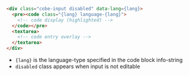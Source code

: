 
```html label="Structure"
<div class="cobe-input disabled" data-lang={lang}>
  <pre><code class="{lang} language-{lang}">
    <!-- code display (highlighted) -->
  </code></pre>
  <textarea>
    <!-- code entry overlay -->
  </textarea>           
</div>
```

- `{lang}` is the language-type specified in the code block info-string
- `disabled` class appears when input is not editable
